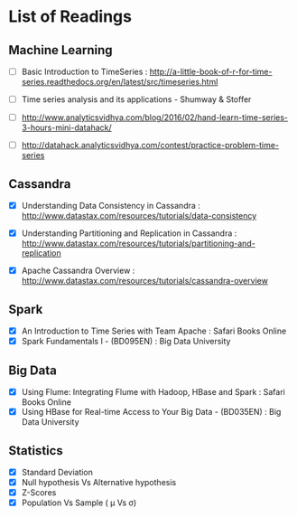 # List of Readings
## Machine Learning
- [ ] Basic Introduction to TimeSeries : http://a-little-book-of-r-for-time-series.readthedocs.org/en/latest/src/timeseries.html

- [ ] Time series analysis and its applications - Shumway & Stoffer

- [ ] http://www.analyticsvidhya.com/blog/2016/02/hand-learn-time-series-3-hours-mini-datahack/

- [ ] http://datahack.analyticsvidhya.com/contest/practice-problem-time-series

## Cassandra
- [x] Understanding Data Consistency in Cassandra  : http://www.datastax.com/resources/tutorials/data-consistency 

- [x] Understanding Partitioning and Replication in Cassandra : http://www.datastax.com/resources/tutorials/partitioning-and-replication

- [x] Apache Cassandra Overview : http://www.datastax.com/resources/tutorials/cassandra-overview

## Spark
- [x] An Introduction to Time Series with Team Apache : Safari Books Online
- [x] Spark Fundamentals I - (BD095EN)  : Big Data University
 
## Big Data
- [x] Using Flume: Integrating Flume with Hadoop, HBase and Spark : Safari Books Online
- [x] Using HBase for Real-time Access to Your Big Data - (BD035EN)  : Big Data University 

## Statistics
- [x] Standard Deviation
- [x] Null hypothesis Vs Alternative hypothesis
- [x] Z-Scores  
- [x] Population Vs Sample ( µ Vs σ)
